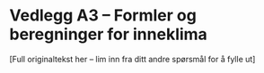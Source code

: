 # Vedlegg A3 – Formler og beregninger for inneklima
[Full originaltekst her – lim inn fra ditt andre spørsmål for å fylle ut]
